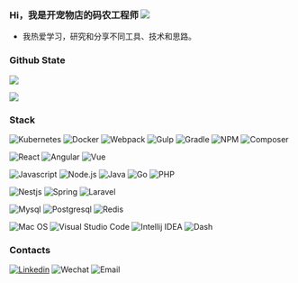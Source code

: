### Hi，我是开宠物店的码农工程师 ![](https://visitor-badge.glitch.me/badge?page_id=afc163.afc163)

- 我热爱学习，研究和分享不同工具、技术和思路。
### Github State
<p align="left">
  <img vet src="https://github-readme-stats.vercel.app/api?username=xyezir&show_icons=true&icon_color=805AD5&text_color=718096&bg_color=ffffff&hide_title=true" />
</p>
<p align="left">
  <img src="https://github-readme-stats.vercel.app/api/top-langs/?username=xyezir" />
</p>

### Stack
<p align="left">
  <img alt="Kubernetes" src="https://img.shields.io/static/v1?style=flat&logo=Kubernetes&label=&message=Kubernetes&color=767676">
  <img alt="Docker" src="https://img.shields.io/static/v1?style=flat&logo=Docker&label=&message=Docker&color=767676">
  <img alt="Webpack" src="https://img.shields.io/static/v1?style=flat&logo=Webpack&label=&message=Webpack&color=767676">
  <img alt="Gulp" src="https://img.shields.io/static/v1?style=flat&logo=Gulp&label=&message=Gulp&color=767676">
  <img alt="Gradle" src="https://img.shields.io/static/v1?style=flat&logo=Gradle&label=&message=Gradle&color=767676">
  <img alt="NPM" src="https://img.shields.io/static/v1?style=flat&logo=NPM&label=&message=NPM&color=767676">
  <img alt="Composer" src="https://img.shields.io/static/v1?style=flat&logo=Composer&label=&message=Composer&color=767676">
</p>
<p align="left">
  <img alt="React" src="https://img.shields.io/static/v1?style=flat&logo=react&label=&message=React&color=767676">
  <img alt="Angular" src="https://img.shields.io/static/v1?style=flat&logo=angular&label=&message=Angular&color=767676">
  <img alt="Vue" src="https://img.shields.io/static/v1?style=flat&logo=vue.js&label=&message=Vue&color=767676">
</p>
<p align="left">
  <img alt="Javascript" src="https://img.shields.io/static/v1?style=flat&logo=javascript&label=&message=JavaScript&color=767676">
  <img alt="Node.js" src="https://img.shields.io/static/v1?style=flat&logo=Node.js&label=&message=Node.js&color=767676">
  <img alt="Java" src="https://img.shields.io/static/v1?style=flat&logo=JAVA&label=&message=Java&color=767676">
  <img alt="Go" src="https://img.shields.io/static/v1?style=flat&logo=GO&label=&message=Golang&color=767676">
  <img alt="PHP" src="https://img.shields.io/static/v1?style=flat&logo=PHP&label=&message=PHP&color=767676">
</p>
<p align="left">
  <img alt="Nestjs" src="https://img.shields.io/static/v1?style=flat&logo=nestjs&label=&message=NestJS&color=767676">
  <img alt="Spring" src="https://img.shields.io/static/v1?style=flat&logo=spring&label=&message=Spring&color=767676">
  <img alt="Laravel" src="https://img.shields.io/static/v1?style=flat&logo=Laravel&label=&message=Laravel&color=767676">
</p>
<p align="left">
  <img alt="Mysql" src="https://img.shields.io/static/v1?style=flat&logo=Mysql&label=&message=Mysql&color=767676">
  <img alt="Postgresql" src="https://img.shields.io/static/v1?style=flat&logo=Postgresql&label=&message=Postgresql&color=767676">
  <img alt="Redis" src="https://img.shields.io/static/v1?style=flat&logo=Redis&label=&message=Redis&color=767676">
</p>

<p align="left">
  <img alt="Mac OS" src="https://img.shields.io/static/v1?style=flat&logo=macOS&label=&message=macOS&color=767676">
  <img alt="Visual Studio Code" src="https://img.shields.io/static/v1?style=flat&logo=Visual%20Studio%20Code&label=&message=Visual%20Studio%20Code&color=767676">
  <img alt="Intellij IDEA" src="https://img.shields.io/static/v1?style=flat&logo=Intellij%20IDEA&label=&message=Intellij%20IDEA&color=767676">
  <img alt="Dash" src="https://img.shields.io/static/v1?style=flat&logo=Dash&label=&message=Dash&color=767676">
</p>


### Contacts
[![Linkedin](https://img.shields.io/badge/-LinkedIn-blue?style=flat&logo=Linkedin&logoColor=white)](https://www.linkedin.com/in/yechunan/)
![Wechat](https://img.shields.io/badge/-644468-green?style=flat&logo=Wechat&logoColor=white)
![Email](https://img.shields.io/badge/-644458@qq.com-green?style=flat&logo=gmail&logoColor=white)
